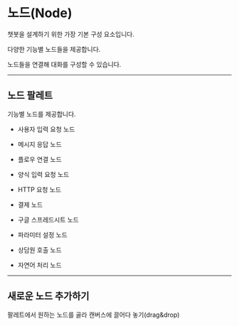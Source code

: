# 노드\(Node\)

챗봇을 설계하기 위한 가장 기본 구성 요소입니다.

다양한 기능별 노드들을 제공합니다.

노드들을 연결해 대화를 구성할 수 있습니다.

---

## 노드 팔레트

기능별 노드를 제공합니다.

* 사용자 입력 요청 노드

* 메시지 응답 노드

* 플로우 연결 노드

* 양식 입력 요청 노드

* HTTP 요청 노드

* 결제 노드

* 구글 스프레드시트 노드

* 파라미터 설정 노드

* 상담원 호출 노드

* 자연어 처리 노드

---

## 새로운 노드 추가하기

팔레트에서 원하는 노드를 골라 캔버스에 끌어다 놓기\(drag&drop\)





